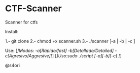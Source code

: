 # CTF-Scanner
Scanner for ctfs

Install:

1.- git clone 
2.- chmod +x scanner.sh
3.- ./scanner [-a | -b | -c ] <ip> 



Use: 
[*]Modos: -a[Rápido/fast] -b[Detallado/Detailed] -c[Agresivo/Aggresive][*]
[*]Uso:sudo ./script [-a][-b][-c] <IP> [*]

@s4ori
